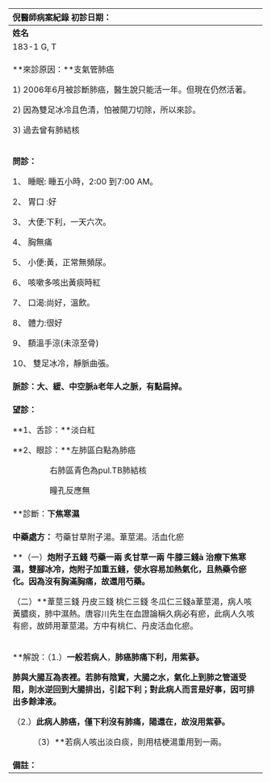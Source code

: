 ﻿|**倪醫師病案紀錄**     初診日期：|
| :- |
|**姓名**|**性別：**|**年齡及體型**|**來診日期：**|
|183-1 G, T|F|80 / 體瘦|5/8/2008|
|<p>**來診原因：**支氣管肺癌</p><p>1)  2006年6月被診斷肺癌，醫生說只能活一年。但現在仍然活著。</p><p>2) 因為雙足冰冷且色清，怕被開刀切除，所以來診。</p><p>3) 過去曾有肺結核</p>|
|<p>**問診：**</p><p>1、 睡眠: 睡五小時，2:00 到7:00 AM。</p><p>2、 胃口 :好</p><p>3、 大便:下利，一天六次。</p><p>4、 胸無痛</p><p>5、 小便:黃，正常無頻尿。</p><p>6、 咳嗽多咳出黃痰時紅</p><p>7、 口渴:尚好，溫飲。</p><p>8、 體力:很好</p><p>9、 額溫手涼(未涼至骨)</p><p>10、 雙足冰冷，靜脈曲張。</p>|
|**脈診：**大、緩、中空脈à老年人之脈，有點扁掉**。**|
|<p>**望診：**</p><p>**1、舌診：**淡白紅</p><p>**2、眼診：**左肺區白點為肺癌</p><p>`         `右肺區青色為pul.TB肺結核</p><p>`         `瞳孔反應無</p>|
|**診斷：**下焦寒濕** |
|<p>**中藥處方：** 芍藥甘草附子湯。葦莖湯。活血化瘀</p><p>**（一）**炮附子五錢  芍藥一兩  炙甘草一兩 牛膝三錢à 治療下焦寒濕，雙腳冰冷，炮附子加重五錢，使水容易加熱氣化，且熱藥令瘀化。因為沒有胸滿胸痛，故還用芍藥。</p><p>**（二）**葦莖三錢 丹皮三錢  桃仁三錢 冬瓜仁三錢à葦莖湯，病人咳黃膿痰，肺中濕熱。唐容川先生在血證論稱久病必有瘀，此病人久咳有瘀，故師用葦莖湯。方中有桃仁、丹皮活血化瘀。</p>|
|<p>**解說：（1.）**一般若病人**，**肺癌肺痛下利，用紫蔘。</p><p>肺與大腸互為表裡。若肺有陰實，大腸之水，氣化上到肺之管道受阻，則水逆回到大腸排出，引起下利；對此病人而言是好事，因可排出多餘津液。</p><p>**（2.）**此病人肺癌，僅下利沒有肺痛，陽還在，故沒用紫蔘。</p><p>`     `**（3）**若病人咳出淡白痰，則用桔梗湯重用到一兩。</p>|
|**備註：**|

